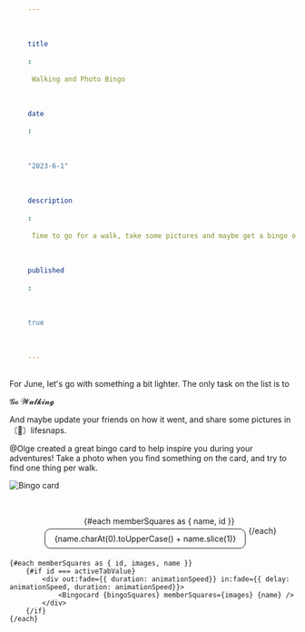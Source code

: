 ```yaml
---
title: Walking and Photo Bingo
date: "2023-6-1"
description: Time to go for a walk, take some pictures and maybe get a bingo or two. This is just a test text to see how it would look like with a longer text. Don't mind this. Just move along. Maybe I should just copy the text. This is just a test text to see how it would look like with a longer text. Don't mind this. Just move along. Maybe I should just copy the text.
published: true
---
```


<script>
    import Bingocard from './Bingocard.svelte';
	import { bingoSquares } from './squaresData.js';
	import { memberSquares } from './memberData.js';
	import { fade } from 'svelte/transition';

	let activeTabValue = 0;
	const handleClick = (tabValue) => () => (activeTabValue = tabValue);

	let animationSpeed = 300;
</script>

For June, let's go with something a bit lighter. The only task on the list is to

<p>𝓖𝓸 𝓦𝓪𝓵𝓴𝓲𝓷𝓰</p>

And maybe update your friends on how it went, and share some pictures in ⁠〘📸〙lifesnaps.

@Olge created a great bingo card to help inspire you during your adventures! Take a photo when you find something on the card, and try to find one thing per walk.

<img src="https://media.discordapp.net/attachments/168053992826339329/1115403561585610903/Bingo.png" alt="Bingo card"/>

<div class="bingo-container">
	<ul>
		{#each memberSquares as { name, id }}
			<li class={activeTabValue === id ? 'active' : ''}>
				<!-- svelte-ignore a11y-click-events-have-key-events -->
				<span on:click={handleClick(id)}>{name.charAt(0).toUpperCase() + name.slice(1)}</span>
			</li>
		{/each}
	</ul>
	
	{#each memberSquares as { id, images, name }}
		{#if id === activeTabValue}
			<div out:fade={{ duration: animationSpeed}} in:fade={{ delay: animationSpeed, duration: animationSpeed}}>
				<Bingocard {bingoSquares} memberSquares={images} {name} />
			</div>
		{/if}
	{/each}
</div>

<style>
	ul {
		display: flex;
		justify-content: center;
		flex-wrap: wrap;
		list-style-type: none;
	}
	li {
		margin: 5px;
		border-style: solid;
		border-width: 1px;
		border-radius: 10px;
        list-style-type: none;
	}

	span {
		display: block;
		padding: 0.5rem 1rem;
		cursor: pointer;
	}

	li.active {
		color: var(--primary);
	}
	.bingo-container {
		padding-top: 2rem;
	}
</style>